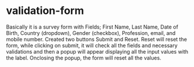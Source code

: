 # validation-form
Basically it is a survey form with Fields; First Name, Last Name, Date of Birth, Country (dropdown), Gender (checkbox), Profession, email, and mobile number. 
Created two buttons Submit and Reset. Reset will reset the form, while clicking on submit, it will check all the fields and necessary validations and
then a popup will appear displaying all the input values with the label. Onclosing the popup, the form will reset all the values.